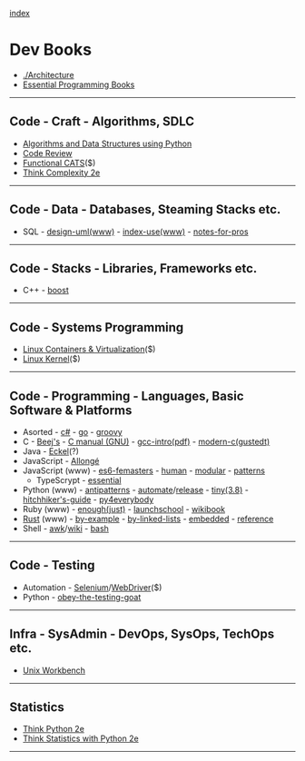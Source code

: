 [index](README.md#dev-links)

# Dev Books

* [./Architecture](arch.md#books)
* [Essential Programming Books](https://www.programming-books.io/)

---

## Code - Craft - Algorithms, SDLC

* [Algorithms and Data Structures using Python](https://runestone.academy/runestone/books/published/pythonds/index.html)
* [Code Review](https://leanpub.com/whattolookforinacodereview)
* [Functional CATS](https://leanpub.com/fpmortals-cats)(\$)
* [Think Complexity 2e](https://greenteapress.com/wp/think-complexity-2e/)

---

## Code - Data - Databases, Steaming Stacks etc.

* SQL - [design-uml(www)](https://web.csulb.edu/colleges/coe/cecs/dbdesign/dbdesign.php?page=intro.html) - [index-use(www)](https://use-the-index-luke.com/) - [notes-for-pros](https://goalkicker.com/SQLBook/)

---

## Code - Stacks - Libraries, Frameworks etc.

* C++ - [boost](https://theboostcpplibraries.com/)

---

## Code - Systems Programming

* [Linux Containers & Virtualization](https://www.apress.com/br/book/9781484262825#)(\$)
* [Linux Kernel](https://leanpub.com/linuxkernel)(\$)

---

## Code - Programming - Languages, Basic Software & Platforms

* Asorted - [c#](https://en.wikibooks.org/wiki/C_Sharp_Programming) - [go](https://www.openmymind.net/The-Little-Go-Book/) - [groovy](https://leanpub.com/groovytutorial/read)
* C - [Beej's](https://beej.us/guide/bgc/) - [C manual (GNU)](https://www.gnu.org/software/gnu-c-manual/) - [gcc-intro(pdf)](https://www.linuxlinks.com/wp-content/uploads/2019/07/An_Introduction_to_GCC-Brian_Gough.pdf) - [modern-c(gustedt)](https://modernc.gforge.inria.fr/)
* Java - [Eckel](https://leanpub.com/onjava8)(\?)
* JavaScript - [Allongé](https://leanpub.com/javascriptallongesix)
* JavaScript (www) - [es6-femasters](https://frontendmasters.com/books/javascript-enlightenment/) - [human](https://read.humanjavascript.com/) - [modular](https://mjavascript.com/) - [patterns](https://addyosmani.com/resources/essentialjsdesignpatterns/book/)
    - TypeScrypt - [essential](https://leanpub.com/essentialtypescript/read)
* Python (www) - [antipatterns](https://docs.quantifiedcode.com/python-anti-patterns/) - [automate](https://automatetheboringstuff.com/)/[release](https://inventwithpython.com/blog/2019/10/07/whats-new-in-the-2nd-edition-of-automate-the-boring-stuff-with-python/) - [tiny(3.8)](https://github.com/mattharrison/Tiny-Python-3.8-Notebook/blob/master/python38.rst) - [hitchhiker's-guide](https://docs.python-guide.org/) - [py4everybody](https://www.py4e.com/book.php)
* Ruby (www) - [enough(just)](http://jasonkim.ca/projects/just_enough_ruby_to_get_by/) - [launchschool](https://launchschool.com/books/ruby) - [wikibook](https://en.wikibooks.org/wiki/Ruby_Programming)
* [Rust](https://doc.rust-lang.org/book/) (www) - [by-example](https://doc.rust-lang.org/stable/rust-by-example/) - [by-linked-lists](https://rust-unofficial.github.io/too-many-lists/) - [embedded](https://rust-embedded.github.io/book/intro/) - [reference](https://doc.rust-lang.org/stable/reference/)
* Shell - [awk](https://www.grymoire.com/Unix/Awk.html)/[wiki](https://en.wikibooks.org/wiki/An_Awk_Primer) - [bash](https://guide.bash.academy/)

---

## Code - Testing

* Automation - [Selenium](http://zhimin.com/books/pwta)/[WebDriver](https://leanpub.com/practical-web-test-automation)(\$)
* Python - [obey-the-testing-goat](https://www.obeythetestinggoat.com/pages/book.html#toc)

---

## Infra - SysAdmin - DevOps, SysOps, TechOps etc.

* [Unix Workbench](https://leanpub.com/unix)

---

## Statistics

* [Think Python 2e](https://greenteapress.com/wp/think-python-2e/)
* [Think Statistics with Python 2e](https://greenteapress.com/wp/think-stats-2e/)

---


